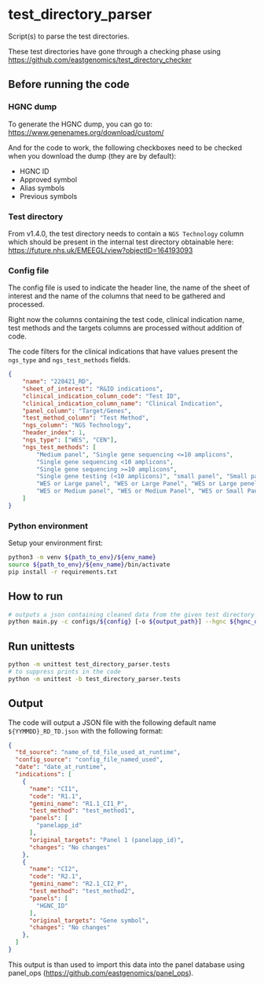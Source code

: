 # test_directory_parser
Script(s) to parse the test directories.

These test directories have gone through a checking phase using https://github.com/eastgenomics/test_directory_checker

## Before running the code

### HGNC dump

To generate the HGNC dump, you can go to: https://www.genenames.org/download/custom/

And for the code to work, the following checkboxes need to be checked when you download the dump (they are by default):

- HGNC ID
- Approved symbol
- Alias symbols
- Previous symbols

### Test directory

From v1.4.0, the test directory needs to contain a `NGS Technology` column which should be present in the internal test directory obtainable here: https://future.nhs.uk/EMEEGL/view?objectID=164193093

### Config file

The config file is used to indicate the header line, the name of the sheet of interest and the name of the columns that need to be gathered and processed.

Right now the columns containing the test code, clinical indication name, test methods and the targets columns are processed without addition of code.

The code filters for the clinical indications that have values present the `ngs_type` and `ngs_test_methods` fields.

```json
{
    "name": "220421_RD",
    "sheet_of_interest": "R&ID indications",
    "clinical_indication_column_code": "Test ID",
    "clinical_indication_column_name": "Clinical Indication",
    "panel_column": "Target/Genes",
    "test_method_column": "Test Method",
    "ngs_column": "NGS Technology",
    "header_index": 1,
    "ngs_type": ["WES", "CEN"],
    "ngs_test_methods": [
        "Medium panel", "Single gene sequencing <=10 amplicons",
        "Single gene sequencing <10 amplicons",
        "Single gene sequencing >=10 amplicons",
        "Single gene testing (<10 amplicons)", "small panel", "Small panel",
        "WES or Large panel", "WES or Large Panel", "WES or Large penel",
        "WES or Medium panel", "WES or Medium Panel", "WES or Small Panel", "WGS"
    ]
}
```

### Python environment

Setup your environment first:

```bash
python3 -m venv ${path_to_env}/${env_name}
source ${path_to_env}/${env_name}/bin/activate
pip install -r requirements.txt
```

## How to run

```bash
# outputs a json containing cleaned data from the given test directory
python main.py -c configs/${config} [-o ${output_path}] --hgnc ${hgnc_dump.txt} rare_disease ${test_directory.xlsx} 
```

## Run unittests

```bash
python -m unittest test_directory_parser.tests
# to suppress prints in the code
python -m unittest -b test_directory_parser.tests
```

## Output

The code will output a JSON file with the following default name `${YYMMDD}_RD_TD.json` with the following format:

```json
{
  "td_source": "name_of_td_file_used_at_runtime",
  "config_source": "config_file_named_used",
  "date": "date_at_runtime",
  "indications": [
    {
      "name": "CI1",
      "code": "R1.1",
      "gemini_name": "R1.1_CI1_P",
      "test_method": "test_method1",
      "panels": [
        "panelapp_id"
      ],
      "original_targets": "Panel 1 (panelapp_id)",
      "changes": "No changes"
    },
    {
      "name": "CI2",
      "code": "R2.1",
      "gemini_name": "R2.1_CI2_P",
      "test_method": "test_method2",
      "panels": [
        "HGNC_ID"
      ],
      "original_targets": "Gene symbol",
      "changes": "No changes"
    },
  ]
}
```

This output is than used to import this data into the panel database using panel_ops (https://github.com/eastgenomics/panel_ops).
